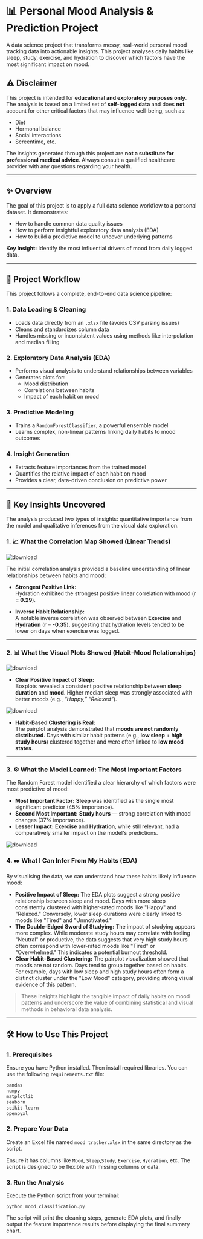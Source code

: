 # 📊 Personal Mood Analysis & Prediction Project

A data science project that transforms messy, real-world personal mood tracking data into actionable insights. This project analyses daily habits like sleep, study, exercise, and hydration to discover which factors have the most significant impact on mood.

## ⚠️ Disclaimer

This project is intended for **educational and exploratory purposes only**. The analysis is based on a limited set of **self-logged data** and does **not** account for other critical factors that may influence well-being, such as:

- Diet  
- Hormonal balance  
- Social interactions  
- Screentime, etc.  

The insights generated through this project are **not a substitute for professional medical advice**. Always consult a qualified healthcare provider with any questions regarding your health.

---

## ✨ Overview

The goal of this project is to apply a full data science workflow to a personal dataset. It demonstrates:

- How to handle common data quality issues
- How to perform insightful exploratory data analysis (EDA)
- How to build a predictive model to uncover underlying patterns

**Key Insight:** Identify the most influential drivers of mood from daily logged data.

---

## 🚀 Project Workflow

This project follows a complete, end-to-end data science pipeline:

### 1. Data Loading & Cleaning

- Loads data directly from an `.xlsx` file (avoids CSV parsing issues)
- Cleans and standardizes column data
- Handles missing or inconsistent values using methods like interpolation and median filling

### 2. Exploratory Data Analysis (EDA)

- Performs visual analysis to understand relationships between variables
- Generates plots for:
  - Mood distribution
  - Correlations between habits
  - Impact of each habit on mood

### 3. Predictive Modeling

- Trains a `RandomForestClassifier`, a powerful ensemble model
- Learns complex, non-linear patterns linking daily habits to mood outcomes

### 4. Insight Generation

- Extracts feature importances from the trained model
- Quantifies the relative impact of each habit on mood
- Provides a clear, data-driven conclusion on predictive power

---

## 🧠 Key Insights Uncovered

The analysis produced two types of insights: quantitative importance from the model and qualitative inferences from the visual data exploration.

### 1. 📈 What the Correlation Map Showed (Linear Trends)

![download](https://github.com/user-attachments/assets/3e206b73-6767-4cf7-b4bb-7d045f9749e6)

The initial correlation analysis provided a baseline understanding of linear relationships between habits and mood:

- **Strongest Positive Link:**  
  Hydration exhibited the strongest positive linear correlation with mood (**r = 0.29**).

- **Inverse Habit Relationship:**  
  A notable inverse correlation was observed between **Exercise** and **Hydration** (**r = -0.35**), suggesting that hydration levels tended to be lower on days when exercise was logged.

---

### 2. 📊 What the Visual Plots Showed (Habit-Mood Relationships)

![download](https://github.com/user-attachments/assets/ce9e5222-4641-46d3-a8d6-cb483f64cdc3)


- **Clear Positive Impact of Sleep:**  
  Boxplots revealed a consistent positive relationship between **sleep duration** and **mood**. Higher median sleep was strongly associated with better moods (e.g., _“Happy,” “Relaxed”_).
  
![download](https://github.com/user-attachments/assets/79aef47a-74e6-483e-804c-1b4684b76289)

- **Habit-Based Clustering is Real:**  
  The pairplot analysis demonstrated that **moods are not randomly distributed**. Days with similar habit patterns (e.g., **low sleep** + **high study hours**) clustered together and were often linked to **low mood states**.

---

### 3. ⚙️ What the Model Learned: The Most Important Factors

The Random Forest model identified a clear hierarchy of which factors were most predictive of mood:

- **Most Important Factor:** **Sleep** was identified as the single most significant predictor (45% importance).
- **Second Most Important:** **Study hours** — strong correlation with mood changes (37% importance).
- **Lesser Impact:** **Exercise** and **Hydration**, while still relevant, had a comparatively smaller impact on the model's predictions.

![download](https://github.com/user-attachments/assets/5a435a51-01b9-4e98-92a8-e76685ec9532)

### 4. ✒️ What I Can Infer From My Habits (EDA)

By visualising the data, we can understand how these habits likely influence mood:

- **Positive Impact of Sleep:** The EDA plots suggest a strong positive relationship between sleep and mood. Days with more sleep consistently clustered with higher-rated moods like "Happy" and "Relaxed." Conversely, lower sleep durations were clearly linked to moods like "Tired" and "Unmotivated."
- **The Double-Edged Sword of Studying:** The impact of studying appears more complex. While moderate study hours may correlate with feeling "Neutral" or productive, the data suggests that very high study hours often correspond with lower-rated moods like "Tired" or "Overwhelmed." This indicates a potential burnout threshold.
- **Clear Habit-Based Clustering:** The pairplot visualization showed that moods are not random. Days tend to group together based on habits. For example, days with low sleep and high study hours often form a distinct cluster under the "Low Mood" category, providing strong visual evidence of this pattern.


> These insights highlight the tangible impact of daily habits on mood patterns and underscore the value of combining statistical and visual methods in behavioral data analysis.
---

## 🛠️ How to Use This Project

### 1. Prerequisites

Ensure you have Python installed. Then install required libraries. You can use the following `requirements.txt` file:

```txt
pandas
numpy
matplotlib
seaborn
scikit-learn
openpyxl
```
### 2. Prepare Your Data
Create an Excel file named ```mood tracker.xlsx``` in the same directory as the script.

Ensure it has columns like ```Mood```, ```Sleep```,```Study```, ```Exercise```, ```Hydration```, etc. The script is designed to be flexible with missing columns or data.

### 3. Run the Analysis
Execute the Python script from your terminal:

```python mood_classification.py```

The script will print the cleaning steps, generate EDA plots, and finally output the feature importance results before displaying the final summary chart.
